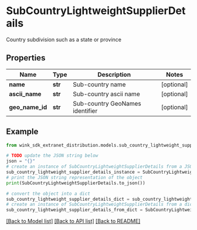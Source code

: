 # SubCountryLightweightSupplierDetails

Country subdivision such as a state or province

## Properties

Name | Type | Description | Notes
------------ | ------------- | ------------- | -------------
**name** | **str** | Sub-country name | [optional] 
**ascii_name** | **str** | Sub-country ascii name | [optional] 
**geo_name_id** | **str** | Sub-country GeoNames identifier | [optional] 

## Example

```python
from wink_sdk_extranet_distribution.models.sub_country_lightweight_supplier_details import SubCountryLightweightSupplierDetails

# TODO update the JSON string below
json = "{}"
# create an instance of SubCountryLightweightSupplierDetails from a JSON string
sub_country_lightweight_supplier_details_instance = SubCountryLightweightSupplierDetails.from_json(json)
# print the JSON string representation of the object
print(SubCountryLightweightSupplierDetails.to_json())

# convert the object into a dict
sub_country_lightweight_supplier_details_dict = sub_country_lightweight_supplier_details_instance.to_dict()
# create an instance of SubCountryLightweightSupplierDetails from a dict
sub_country_lightweight_supplier_details_from_dict = SubCountryLightweightSupplierDetails.from_dict(sub_country_lightweight_supplier_details_dict)
```
[[Back to Model list]](../README.md#documentation-for-models) [[Back to API list]](../README.md#documentation-for-api-endpoints) [[Back to README]](../README.md)



